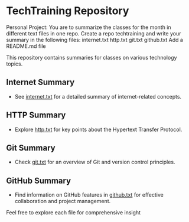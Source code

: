 # TechTraining Repository
Personal Project:
You are to summarize the classes for the month in different text files in one repo. Create a repo techtraining and write your summary in the following files:
internet.txt
http.txt
git.txt
github.txt
Add a README.md file


This repository contains summaries for classes on various technology topics.

## Internet Summary
- See [internet.txt](internet.txt) for a detailed summary of internet-related concepts.

## HTTP Summary
- Explore [http.txt](http.txt) for key points about the Hypertext Transfer Protocol.

## Git Summary
- Check [git.txt](git.txt) for an overview of Git and version control principles.

## GitHub Summary
- Find information on GitHub features in [github.txt](github.txt) for effective collaboration and project management.

Feel free to explore each file for comprehensive insight
